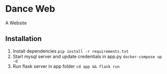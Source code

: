 # Dance Web
A Website

## Installation
1. Install dependencies
`pip install -r requirements.txt`
2. Start mysql server and update credentials in app.py
`docker-compose up -d`
3. Run flask server in app folder
`cd app && flask run`